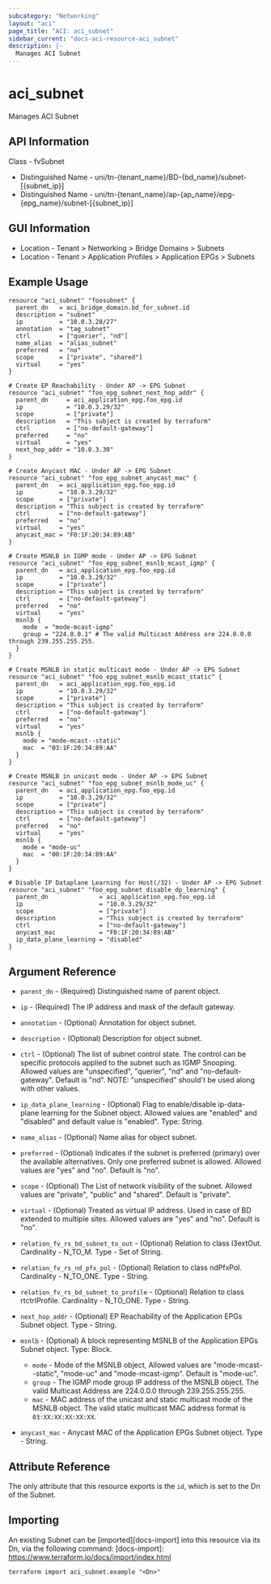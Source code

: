 ```yaml
---
subcategory: "Networking"
layout: "aci"
page_title: "ACI: aci_subnet"
sidebar_current: "docs-aci-resource-aci_subnet"
description: |-
  Manages ACI Subnet
---
```


# aci_subnet

Manages ACI Subnet

## API Information
Class - fvSubnet
- Distinguished Name - uni/tn-{tenant_name}/BD-{bd_name}/subnet-[{subnet_ip}]
- Distinguished Name - uni/tn-{tenant_name}/ap-{ap_name}/epg-{epg_name}/subnet-[{subnet_ip}]

## GUI Information
- Location - Tenant > Networking > Bridge Domains > Subnets
- Location - Tenant > Application Profiles > Application EPGs > Subnets

## Example Usage

```hcl
resource "aci_subnet" "foosubnet" {
  parent_dn   = aci_bridge_domain.bd_for_subnet.id
  description = "subnet"
  ip          = "10.0.3.28/27"
  annotation  = "tag_subnet"
  ctrl        = ["querier", "nd"]
  name_alias  = "alias_subnet"
  preferred   = "no"
  scope       = ["private", "shared"]
  virtual     = "yes"
}

# Create EP Reachability - Under AP -> EPG Subnet
resource "aci_subnet" "foo_epg_subnet_next_hop_addr" {
  parent_dn     = aci_application_epg.foo_epg.id
  ip            = "10.0.3.29/32"
  scope         = ["private"]
  description   = "This subject is created by terraform"
  ctrl          = ["no-default-gateway"]
  preferred     = "no"
  virtual       = "yes"
  next_hop_addr = "10.0.3.30"
}

# Create Anycast MAC - Under AP -> EPG Subnet
resource "aci_subnet" "foo_epg_subnet_anycast_mac" {
  parent_dn   = aci_application_epg.foo_epg.id
  ip          = "10.0.3.29/32"
  scope       = ["private"]
  description = "This subject is created by terraform"
  ctrl        = ["no-default-gateway"]
  preferred   = "no"
  virtual     = "yes"
  anycast_mac = "F0:1F:20:34:89:AB"
}

# Create MSNLB in IGMP mode - Under AP -> EPG Subnet
resource "aci_subnet" "foo_epg_subnet_msnlb_mcast_igmp" {
  parent_dn   = aci_application_epg.foo_epg.id
  ip          = "10.0.3.29/32"
  scope       = ["private"]
  description = "This subject is created by terraform"
  ctrl        = ["no-default-gateway"]
  preferred   = "no"
  virtual     = "yes"
  msnlb {
    mode  = "mode-mcast-igmp"
    group = "224.0.0.1" # The valid Multicast Address are 224.0.0.0 through 239.255.255.255.
  }
}

# Create MSNLB in static multicast mode - Under AP -> EPG Subnet
resource "aci_subnet" "foo_epg_subnet_msnlb_mcast_static" {
  parent_dn   = aci_application_epg.foo_epg.id
  ip          = "10.0.3.29/32"
  scope       = ["private"]
  description = "This subject is created by terraform"
  ctrl        = ["no-default-gateway"]
  preferred   = "no"
  virtual     = "yes"
  msnlb {
    mode = "mode-mcast--static"
    mac  = "03:1F:20:34:89:AA"
  }
}

# Create MSNLB in unicast mode - Under AP -> EPG Subnet
resource "aci_subnet" "foo_epg_subnet_msnlb_mode_uc" {
  parent_dn   = aci_application_epg.foo_epg.id
  ip          = "10.0.3.29/32"
  scope       = ["private"]
  description = "This subject is created by terraform"
  ctrl        = ["no-default-gateway"]
  preferred   = "no"
  virtual     = "yes"
  msnlb {
    mode = "mode-uc"
    mac  = "00:1F:20:34:89:AA"
  }
}

# Disable IP Dataplane Learning for Host(/32) - Under AP -> EPG Subnet
resource "aci_subnet" "foo_epg_subnet_disable_dp_learning" {
  parent_dn              = aci_application_epg.foo_epg.id
  ip                     = "10.0.3.29/32"
  scope                  = ["private"]
  description            = "This subject is created by terraform"
  ctrl                   = ["no-default-gateway"]
  anycast_mac            = "F0:1F:20:34:89:AB"
  ip_data_plane_learning = "disabled"
}
```

## Argument Reference

- `parent_dn` - (Required) Distinguished name of parent object.
- `ip` - (Required) The IP address and mask of the default gateway.
- `annotation` - (Optional) Annotation for object subnet.
- `description` - (Optional) Description for object subnet.
- `ctrl` - (Optional) The list of subnet control state. The control can be specific protocols applied to the subnet such as IGMP Snooping. Allowed values are "unspecified", "querier", "nd" and "no-default-gateway". Default is "nd". NOTE: "unspecified" should't be used along with other values.
- `ip_data_plane_learning` - (Optional) Flag to enable/disable ip-data-plane learning for the Subnet object. Allowed values are "enabled" and "disabled" and default value is "enabled". Type: String.
- `name_alias` - (Optional) Name alias for object subnet.
- `preferred` - (Optional) Indicates if the subnet is preferred (primary) over the available alternatives. Only one preferred subnet is allowed. Allowed values are "yes" and "no". Default is "no".
- `scope` - (Optional) The List of network visibility of the subnet. Allowed values are "private", "public" and "shared". Default is "private".
- `virtual` - (Optional) Treated as virtual IP address. Used in case of BD extended to multiple sites. Allowed values are "yes" and "no". Default is "no".

- `relation_fv_rs_bd_subnet_to_out` - (Optional) Relation to class l3extOut. Cardinality - N_TO_M. Type - Set of String.
- `relation_fv_rs_nd_pfx_pol` - (Optional) Relation to class ndPfxPol. Cardinality - N_TO_ONE. Type - String.
- `relation_fv_rs_bd_subnet_to_profile` - (Optional) Relation to class rtctrlProfile. Cardinality - N_TO_ONE. Type - String.
- `next_hop_addr` - (Optional) EP Reachability of the Application EPGs Subnet object. Type - String.
- `msnlb` - (Optional) A block representing MSNLB of the Application EPGs Subnet object. Type: Block.
   - `mode` - Mode of the MSNLB object, Allowed values are "mode-mcast--static", "mode-uc" and "mode-mcast-igmp". Default is "mode-uc".
   - `group` - The IGMP mode group IP address of the MSNLB object. The valid Multicast Address are 224.0.0.0 through 239.255.255.255.
   - `mac` - MAC address of the unicast and static multicast mode of the MSNLB object. The valid static multicast MAC address format is `03:XX:XX:XX:XX:XX`.
- `anycast_mac` - Anycast MAC of the Application EPGs Subnet object. Type - String.
## Attribute Reference

The only attribute that this resource exports is the `id`, which is set to the
Dn of the Subnet.

## Importing

An existing Subnet can be [imported][docs-import] into this resource via its Dn, via the following command:
[docs-import]: https://www.terraform.io/docs/import/index.html

```
terraform import aci_subnet.example "<Dn>"
```
